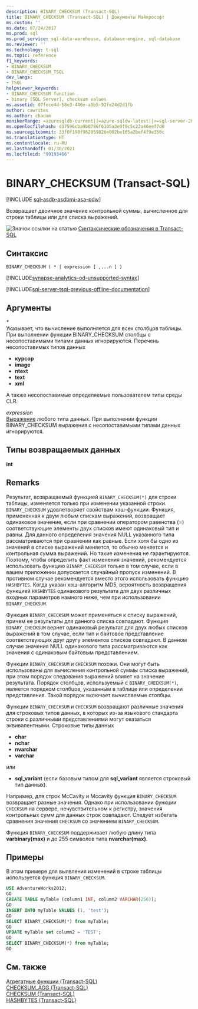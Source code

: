 ```yaml
---
description: BINARY_CHECKSUM (Transact-SQL)
title: BINARY_CHECKSUM (Transact-SQL) | Документы Майкрософт
ms.custom: ''
ms.date: 07/24/2017
ms.prod: sql
ms.prod_service: sql-data-warehouse, database-engine, sql-database
ms.reviewer: ''
ms.technology: t-sql
ms.topic: reference
f1_keywords:
- BINARY_CHECKSUM
- BINARY_CHECKSUM_TSQL
dev_langs:
- TSQL
helpviewer_keywords:
- BINARY_CHECKSUM function
- binary [SQL Server], checksum values
ms.assetid: 07fece4d-58e3-446e-a3b5-92fe24d2d1fb
author: cawrites
ms.author: chadam
monikerRange: =azuresqldb-current||=azure-sqldw-latest||>=sql-server-2016||>=sql-server-linux-2017||=azuresqldb-mi-current
ms.openlocfilehash: d37596cba9b0786f6105a3e9f9c5c22a46eef7d0
ms.sourcegitcommit: 33f0f190f962059826e002be165a2bef4f9e350c
ms.translationtype: HT
ms.contentlocale: ru-RU
ms.lasthandoff: 01/30/2021
ms.locfileid: "99193466"
---
```

# <a name="binary_checksum--transact-sql"></a>BINARY_CHECKSUM (Transact-SQL)
[!INCLUDE [sql-asdb-asdbmi-asa-pdw](../../includes/applies-to-version/sql-asdb-asdbmi-asa.md)]

Возвращает двоичное значение контрольной суммы, вычисленное для строки таблицы или для списка выражений.
  
![Значок ссылки на статью](../../database-engine/configure-windows/media/topic-link.gif "Значок ссылки на статью") [Синтаксические обозначения в Transact-SQL](../../t-sql/language-elements/transact-sql-syntax-conventions-transact-sql.md)
  
## <a name="syntax"></a>Синтаксис  
  
```syntaxsql
BINARY_CHECKSUM ( * | expression [ ,...n ] )   
```  
  
[!INCLUDE[synapse-analytics-od-unsupported-syntax](../../includes/synapse-analytics-od-unsupported-syntax.md)]

[!INCLUDE[sql-server-tsql-previous-offline-documentation](../../includes/sql-server-tsql-previous-offline-documentation.md)]

## <a name="arguments"></a>Аргументы
*\**  
Указывает, что вычисление выполняется для всех столбцов таблицы. При выполнении функции BINARY_CHECKSUM столбцы с несопоставимыми типами данных игнорируются. Перечень несопоставимых типов данных  
* **курсор**  
* **image**  
* **ntext**  
* **text**  
* **xml**  

А также несопоставимые определяемые пользователем типы среды CLR.
  
*expression*  
[Выражение](../../t-sql/language-elements/expressions-transact-sql.md) любого типа данных. При выполнении функции BINARY_CHECKSUM выражения с несопоставимыми типами данных игнорируются.

## <a name="return-types"></a>Типы возвращаемых данных  
 **int**
  
## <a name="remarks"></a>Remarks  
Результат, возвращаемый функцией `BINARY_CHECKSUM(*)` для строки таблицы, изменяется только при изменении указанной строки. `BINARY_CHECKSUM` удовлетворяет свойствам хэш-функции. Функция, примененная к двум любым спискам выражений, возвращает одинаковое значение, если при сравнении оператором равенства (=) соответствующие элементы двух списков имеют одинаковый тип и равны. Для данного определения значения NULL указанного типа рассматриваются при сравнении как равные. Если хотя бы одно из значений в списке выражений меняется, то обычно меняется и контрольная сумма выражений. Но такие изменения не гарантируются. Поэтому, чтобы определить факт изменения значений, рекомендуется использовать функцию `BINARY_CHECKSUM` только в том случае, если в вашем приложении допускается случайный пропуск изменений. В противном случае рекомендуется вместо этого использовать функцию `HASHBYTES`. Когда указан хэш-алгоритм MD5, вероятность возвращения функцией `HASHBYTES` одинакового результата для двух различных входных параметров намного ниже, чем при использовании `BINARY_CHECKSUM`.
  
Функция `BINARY_CHECKSUM` может применяться к списку выражений, причем ее результаты для данного списка совпадают. Функция `BINARY_CHECKSUM` вернет одинаковый результат для двух любых списков выражений в том случае, если тип и байтовое представление соответствующих друг другу элементов списков совпадают. В данном случае значения NULL одинакового типа рассматриваются как значения с одинаковым байтовым представлением.
  
Функции `BINARY_CHECKSUM` и `CHECKSUM` похожи. Они могут быть использованы для вычисления контрольной суммы списка выражений, при этом порядок следования выражений влияет на значение результата. Порядок столбцов, используемый с `BINARY_CHECKSUM(*)`, является порядком столбцов, указанным в таблице или определении представления. Такой порядок включает вычисляемые столбцы.
  
Функции `BINARY_CHECKSUM` и `CHECKSUM` возвращают различные значения для строковых типов данных, в которых из-за языкового стандарта строки с различными представлениями могут оказаться эквивалентными. Строковые типы данных  

* **char**  
* **nchar**  
* **nvarchar**  
* **varchar**  

или  

* **sql_variant** (если базовым типом для **sql_variant** является строковый тип данных).  
  
Например, для строк McCavity и Mccavity функция `BINARY_CHECKSUM` возвращает разные значения. Однако при использовании функции `CHECKSUM` на сервере, нечувствительном к регистру, значения контрольных сумм для данных строк совпадают. Следует избегать сравнения значения `CHECKSUM` со значением `BINARY_CHECKSUM`.
 
Функция `BINARY_CHECKSUM` поддерживает любую длину типа **varbinary(max)** и до 255 символов типа **nvarchar(max)**.
  
## <a name="examples"></a>Примеры  
В этом примере для выявления изменений в строке таблицы используется функция `BINARY_CHECKSUM`.
  
```sql
USE AdventureWorks2012;  
GO  
CREATE TABLE myTable (column1 INT, column2 VARCHAR(256));  
GO  
INSERT INTO myTable VALUES (1, 'test');  
GO  
SELECT BINARY_CHECKSUM(*) from myTable;  
GO  
UPDATE myTable set column2 = 'TEST';  
GO  
SELECT BINARY_CHECKSUM(*) from myTable;  
GO  
```  
  
## <a name="see-also"></a>См. также
[Агрегатные функции (Transact-SQL)](../../t-sql/functions/aggregate-functions-transact-sql.md)  
[CHECKSUM_AGG (Transact-SQL)](../../t-sql/functions/checksum-agg-transact-sql.md)  
[CHECKSUM (Transact-SQL)](../../t-sql/functions/checksum-transact-sql.md)  
[HASHBYTES (Transact-SQL)](../../t-sql/functions/hashbytes-transact-sql.md)  
  
  
